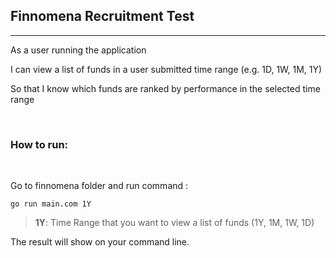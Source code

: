 ## Finnomena Recruitment Test
---

As a user running the application

I can view a list of funds in a user submitted time range (e.g. 1D, 1W, 1M, 1Y)

So that I know which funds are ranked by performance in the selected time range
<p>&nbsp;</p>  
 
### How to run:
&nbsp;  

Go to finnomena folder and run command :
```
go run main.com 1Y
```

>**1Y**: Time Range that you want to view a list of funds (1Y, 1M, 1W, 1D)


The result will show on your command line.